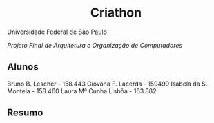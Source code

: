 <h1 align="center"> Criathon </h1>
Universidade Federal de São Paulo

*Projeto Final de Arquitetura e Organização de Computadores*

## Alunos
Bruno B. Lescher - 158.443
Giovana F. Lacerda - 159499
Isabela da S. Montela - 158.460
Laura Mª Cunha Lisbôa - 163.882

## Resumo
